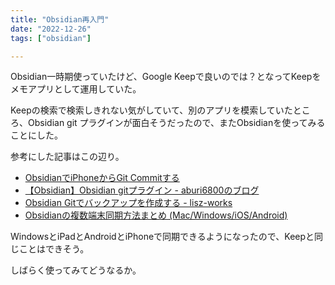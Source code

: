```yaml
---
title: "Obsidian再入門"
date: "2022-12-26"
tags: ["obsidian"]

---
```


Obsidian一時期使っていたけど、Google Keepで良いのでは？となってKeepをメモアプリとして運用していた。

Keepの検索で検索しきれない気がしていて、別のアプリを模索していたところ、Obsidian git プラグインが面白そうだったので、またObsidianを使ってみることにした。

参考にした記事はこの辺り。
- [ObsidianでiPhoneからGit Commitする](https://zenn.dev/silverbirder/articles/5fef9e9b6aa178)
- [【Obsidian】Obsidian gitプラグイン - aburi6800のブログ](https://aburi6800.hatenablog.com/entry/2022/04/11/001551)
- [Obsidian Gitでバックアップを作成する - lisz-works](https://www.lisz-works.com/entry/obsidian-git)
- [Obsidianの複数端末同期方法まとめ (Mac/Windows/iOS/Android)](https://pouhon.net/obsidian-sync/6796/)

WindowsとiPadとAndroidとiPhoneで同期できるようになったので、Keepと同じことはできそう。

しばらく使ってみてどうなるか。
